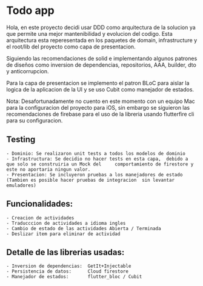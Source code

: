 # Todo app

Hola,  en este proyecto decidi usar DDD como arquitectura de la solucion ya que permite una mejor mantenibilidad y evolucion del codigo. Esta arquitectura esta reperesentada en los paquetes de domain, infrastructure y el root/lib del proyecto como capa de presentacion.

Siguiendo las recomendaciones de solid e implementando algunos patrones de diseños como inversion de dependencias, repositorios, AAA, builder, dto y anticorrupcion.

Para la capa de presentacion se implemento el patron BLoC para aislar la logica de la aplicacion de la UI y se uso Cubit como manejador de estados. 

Nota: Desafortunadamente no cuento en este momento con un equipo Mac para la configuracion del proyecto para iOS,  sin embargo se siguieron las recomendaciones de firebase para el uso de la libreria usando flutterfire cli para su configuracion. 

## Testing
    - Dominio: Se realizaron unit tests a todos los modelos de dominio
    - Infrastructura: Se decidio no hacer tests en esta capa,  debido a que solo se construiria un Mock del     comportamiento de firestore y este no aportaria ningun valor.
    - Presentacion: Se incluyeron pruebas a los manejadores de estado (Tambien es posible hacer pruebas de integracion  sin levantar emuladores)
    

## Funcionalidades:

    - Creacion de actividades
    - Traducccion de actividades a idioma ingles
    - Cambio de estado de las actividades Abierta / Terminada
    - Deslizar item para eliminar de actividad

## Detalle de las librerias usadas:

    - Inversion de dependencias:  GetIt+Injectable
    - Persistencia de datos:      Cloud firestore
    - Manejador de estados:       flutter_bloc / Cubit


